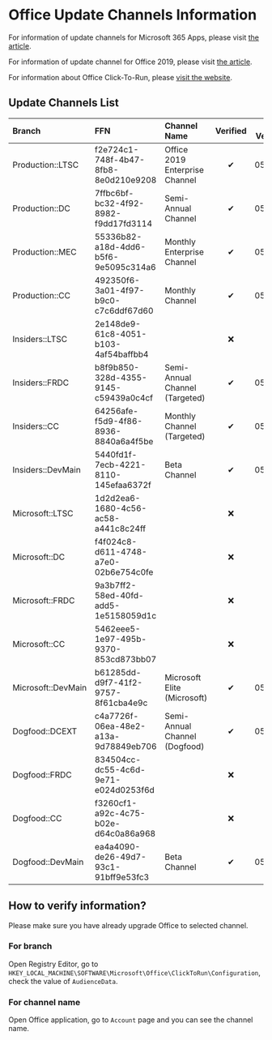 # Office Update Channels Information

For information of update channels for Microsoft 365 Apps, please visit [the article](https://docs.microsoft.com/en-us/deployoffice/overview-update-channels).

For information of update channel for Office 2019, please visit [the article](https://docs.microsoft.com/en-us/deployoffice/office2019/update#update-channel-for-office-2019).

For information about Office Click-To-Run, please [visit the website](https://mrodevicemgr.officeapps.live.com/mrodevicemgrsvc/api/v2/C2RReleaseData).

## Update Channels List

| Branch | FFN | Channel Name | Verified | Last Verification |
| :---- | :---- | :---- | :---: | :---: |
Production::LTSC | f2e724c1-748f-4b47-8fb8-8e0d210e9208 | Office 2019 Enterprise Channel | ✔ | 05/28/2020 |
Production::DC | 7ffbc6bf-bc32-4f92-8982-f9dd17fd3114 | Semi-Annual Channel | ✔ | 05/28/2020 |
Production::MEC | 55336b82-a18d-4dd6-b5f6-9e5095c314a6 | Monthly Enterprise Channel | ✔ | 05/28/2020 |
Production::CC | 492350f6-3a01-4f97-b9c0-c7c6ddf67d60 | Monthly Channel | ✔ | 05/28/2020 |
Insiders::LTSC | 2e148de9-61c8-4051-b103-4af54baffbb4 |  | ❌ |  |
Insiders::FRDC | b8f9b850-328d-4355-9145-c59439a0c4cf | Semi-Annual Channel (Targeted) | ✔ | 05/28/2020 |
Insiders::CC | 64256afe-f5d9-4f86-8936-8840a6a4f5be | Monthly Channel (Targeted) | ✔ | 05/28/2020 |
Insiders::DevMain | 5440fd1f-7ecb-4221-8110-145efaa6372f | Beta Channel | ✔ | 05/28/2020 |
Microsoft::LTSC | 1d2d2ea6-1680-4c56-ac58-a441c8c24ff |  | ❌ |  |
Microsoft::DC | f4f024c8-d611-4748-a7e0-02b6e754c0fe |  | ❌ |  |
Microsoft::FRDC | 9a3b7ff2-58ed-40fd-add5-1e5158059d1c |  | ❌ |  |
Microsoft::CC | 5462eee5-1e97-495b-9370-853cd873bb07 |  | ❌ |  |
Microsoft::DevMain | b61285dd-d9f7-41f2-9757-8f61cba4e9c | Microsoft Elite (Microsoft) | ✔ | 05/28/2020 |
Dogfood::DCEXT | c4a7726f-06ea-48e2-a13a-9d78849eb706 | Semi-Annual Channel (Dogfood) | ✔ | 05/28/2020 |
Dogfood::FRDC | 834504cc-dc55-4c6d-9e71-e024d0253f6d |  | ❌ |  |
Dogfood::CC | f3260cf1-a92c-4c75-b02e-d64c0a86a968 | | ❌ |  |
Dogfood::DevMain | ea4a4090-de26-49d7-93c1-91bff9e53fc3 | Beta Channel | ✔ | 05/28/2020 |

## How to verify information?

Please make sure you have already upgrade Office to selected channel.

### For branch

Open Registry Editor, go to `HKEY_LOCAL_MACHINE\SOFTWARE\Microsoft\Office\ClickToRun\Configuration`, check the value of `AudienceData`.

### For channel name

Open Office application, go to `Account` page and you can see the channel name.